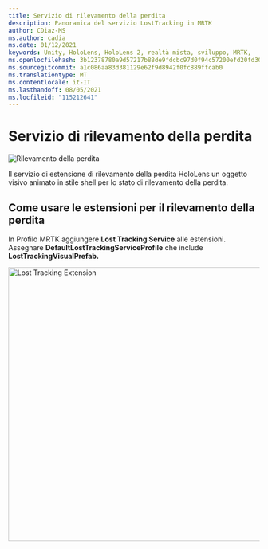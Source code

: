 ```yaml
---
title: Servizio di rilevamento della perdita
description: Panoramica del servizio LostTracking in MRTK
author: CDiaz-MS
ms.author: cadia
ms.date: 01/12/2021
keywords: Unity, HoloLens, HoloLens 2, realtà mista, sviluppo, MRTK,
ms.openlocfilehash: 3b12378780a9d57217b88de9fdcbc97d0f94c57200efd20fd30054b31aee669f
ms.sourcegitcommit: a1c086aa83d381129e62f9d8942f0fc889ffcab0
ms.translationtype: MT
ms.contentlocale: it-IT
ms.lasthandoff: 08/05/2021
ms.locfileid: "115212641"
---
```

# <a name="lost-tracking-service"></a>Servizio di rilevamento della perdita

![Rilevamento della perdita](../images/lost-tracking/LostTrackingVisualization.jpg)

Il servizio di estensione di rilevamento della perdita HoloLens un oggetto visivo animato in stile shell per lo stato di rilevamento della perdita.

## <a name="how-to-use-lost-tracking-extensions"></a>Come usare le estensioni per il rilevamento della perdita

In Profilo MRTK aggiungere **Lost Tracking Service** alle estensioni. Assegnare **DefaultLostTrackingServiceProfile** che include **LostTrackingVisualPrefab.**

<img src="../images/lost-tracking/LostTracking_Extensions.png" width="550" alt="Lost Tracking Extension">
